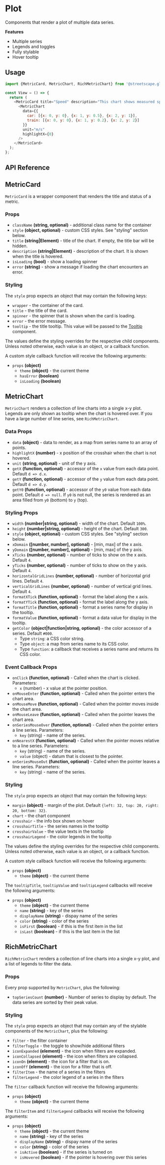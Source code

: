 # Plot

Components that render a plot of multiple data series.

**Features**

- Multiple series
- Legends and toggles
- Fully stylable
- Hover tooltip

## Usage

```js
import {MetricCard, MetricChart, RichMetricChart} from '@streetscape.gl/monochrome';

const View = () => {
  return (
    <MetricCard title="Speed" description="This chart shows measured speed">
      <MetricChart
        data={{
          car: [{x: 0, y: 0}, {x: 1, y: 0.5}, {x: 2, y: 1}],
          train: [{x: 0, y: 0}, {x: 1, y: 0.2}, {x: 2, y: 2}]
        }}
        unit="m/s"
        highlightX={0}
      />
    </MetricCard>
  );
};
```

## API Reference

## MetricCard

`MetricCard` is a wrapper component that renders the title and status of a metric.

### Props

- `className` **(string, optional)** - additional class name for the container
- `style` **(object, optional)** - custom CSS styles. See "styling" section below.
- `title` **(string|Element)** - title of the chart. If empty, the title bar will be hidden.
- `description` **(string|Element)** - description of the chart. It is shown when the title is hovered.
- `isLoading` **(bool)** - show a loading spinner
- `error` **(string)** - show a message if loading the chart encounters an error.

### Styling

The `style` prop expects an object that may contain the following keys:

- `wrapper` - the container of the card.
- `title` - the title of the card.
- `spinner` - the spinner that is shown when the card is loading.
- `error` - the error message.
- `tooltip` - the title tooltip. This value will be passed to the [Tooltip](../shared/popover/README.md) component.

The values define the styling overrides for the respective child components. Unless noted otherwise, each value is an object, or a callback function.

A custom style callback function will receive the following arguments:

- `props` **(object)**
  - `theme` **(object)** - the current theme
  - `hasError` **(boolean)**
  - `isLoading` **(boolean)**

## MetricChart

`MetricChart` renders a collection of line charts into a single x-y plot. Legends are only shown as tooltip when the chart is hovered over. If you have a large number of line series, see `RichMetricChart`.

### Data Props

- `data` **(object)** - data to render, as a map from series name to an array of points.
- `highlightX` **(number)** - x position of the crosshair when the chart is not hovered.
- `unit` **(string, optional)** - unit of the y axis.
- `getX` **(function, optional)** - accessor of the `x` value from each data point. Default `d => d.x`.
- `getY` **(function, optional)** - accessor of the `y` value from each data point. Default `d => d.y`.
- `getY0` **(function, optional)** - accessor of the `y0` value from each data point. Default `d => null`. If `y0` is not null, the series is rendered as an area filled from `y0` (bottom) to `y` (top).

### Styling Props

- `width` **(number|string, optional)** - width of the chart. Default `100%`.
- `height` **(number|string, optional)** - height of the chart. Default `300`.
- `style` **(object, optional)** - custom CSS styles. See "styling" section below.
- `xDomain` **([number, number], optional)** - [min, max] of the x axis.
- `yDomain` **([number, number], optional)** - [min, max] of the y axis.
- `xTicks` **(number, optional)** - number of ticks to show on the x axis. Default `4`.
- `yTicks` **(number, optional)** - number of ticks to show on the y axis. Default `4`.
- `horizontalGridLines` **(number, optional)** - number of horizontal grid lines. Default `4`.
- `verticalGridLines` **(number, optional)** - number of vertical grid lines. Default `4`.
- `formatXTick` **(function, optional)** - format the label along the x axis.
- `formatYTick` **(function, optional)** - format the label along the y axis.
- `formatTitle` **(function, optional)** - format a series name for display in the tooltip.
- `formatValue` **(function, optional)** - format a data value for display in the tooltip.
- `getColor` **(object|function|string, optional)** - the color accessor of a series. Default `#000`.
  - Type `string`: a CSS color string.
  - Type `object`: a map from series name to its CSS color.
  - Type `function`: a callback that receives a series name and returns its CSS color.

### Event Callback Props

- `onClick` **(function, optional)** - Called when the chart is clicked. Parameters:
  - `x` (number) - x value at the pointer position.
- `onMouseEnter` **(function, optional)** - Called when the pointer enters the chart area.
- `onMouseMove` **(function, optional)** - Called when the pointer moves inside the chart area.
- `onMouseLeave` **(function, optional)** - Called when the pointer leaves the chart area.
- `onSeriesMouseOver` **(function, optional)** - Called when the pointer enters a line series. Parameters:
  - `key` (string) - name of the series.
- `onNearestX` **(function, optional)** - Called when the pointer moves relative to a line series. Parameters:
  - `key` (string) - name of the series.
  - `value` (object) - datum that is closest to the pointer.
- `onSeriesMouseOut` **(function, optional)** - Called when the pointer leaves a line series. Parameters:
  - `key` (string) - name of the series.

### Styling

The `style` prop expects an object that may contain the following keys:

- `margin` **(object)** - margin of the plot. Default `{left: 32, top: 20, right: 20, bottom: 32}`.
- `chart` - the chart component
- `crosshair` - the info box shown on hover
- `crosshairTitle` - the series names in the tooltip
- `crosshairValue` - the value texts in the tooltip
- `crosshairLegend` - the color legends in the tooltip

The values define the styling overrides for the respective child components. Unless noted otherwise, each value is an object, or a callback function.

A custom style callback function will receive the following arguments:

- `props` **(object)**
  - `theme` **(object)** - the current theme

The `tooltipTitle`, `tooltipValue` and `tooltipLegend` callbacks will receive the following arguments:

- `props` **(object)**
  - `theme` **(object)** - the current theme
  - `name` **(string)** - key of the series
  - `displayName` **(string)** - dispay name of the series
  - `color` **(string)** - color of the series
  - `isFirst` **(boolean)** - if this is the first item in the list
  - `isLast` **(boolean)** - if this is the last item in the list

## RichMetricChart

`RichMetricChart` renders a collection of line charts into a single x-y plot, and a list of legends to filter the data.

### Props

Every prop supported by `MetricChart`, plus the following:

- `topSeriesCount` **(number)** - Number of series to display by default. The data series are sorted by their peak value.

### Styling

The `style` prop expects an object that may contain any of the stylable components of the `MetricChart`, plus the following:

- `filter` - the filter container
- `filterToggle` - the toggle to show/hide additional filters
- `iconExpanded` **(element)** - the icon when filters are expanded.
- `iconCollapsed` **(element)** - the icon when filters are collapsed.
- `iconOn` **(element)** - the icon for a filter that is on.
- `iconOff` **(element)** - the icon for a filter that is off.
- `filterItem` - the name of a series in the filters
- `filterLegend` - the color legend of a series in the filters

The `filter` callback function will receive the following arguments:

- `props` **(object)**
  - `theme` **(object)** - the current theme

The `filterItem` and `filterLegend` callbacks will receive the following arguments:

- `props` **(object)**
  - `theme` **(object)** - the current theme
  - `name` **(string)** - key of the series
  - `displayName` **(string)** - dispay name of the series
  - `color` **(string)** - color of the series
  - `isActive` **(boolean)** - if the series is turned on
  - `isHovered` **(boolean)** - if the pointer is hovering over this series
